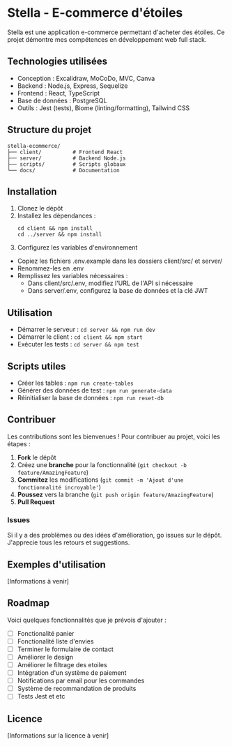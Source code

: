 # Stella - E-commerce d'étoiles

Stella est une application e-commerce permettant d'acheter des étoiles. Ce projet démontre mes compétences en développement web full stack.

## Technologies utilisées

- Conception : Excalidraw, MoCoDo, MVC, Canva
- Backend : Node.js, Express, Sequelize
- Frontend : React, TypeScript
- Base de données : PostgreSQL
- Outils : Jest (tests), Biome (linting/formatting), Tailwind CSS

## Structure du projet

```
stella-ecommerce/
├── client/          # Frontend React
├── server/          # Backend Node.js
├── scripts/         # Scripts globaux
└── docs/            # Documentation
```

## Installation

1. Clonez le dépôt
2. Installez les dépendances :
   ```
   cd client && npm install
   cd ../server && npm install
   ```
3. Configurez les variables d'environnement
- Copiez les fichiers .env.example dans les dossiers client/src/ et server/
- Renommez-les en .env
- Remplissez les variables nécessaires :
  - Dans client/src/.env, modifiez l'URL de l'API si nécessaire
  - Dans server/.env, configurez la base de données et la clé JWT

## Utilisation

- Démarrer le serveur : `cd server && npm run dev`
- Démarrer le client : `cd client && npm start`
- Exécuter les tests : `cd server && npm test`

## Scripts utiles

- Créer les tables : `npm run create-tables`
- Générer des données de test : `npm run generate-data`
- Réinitialiser la base de données : `npm run reset-db`

## Contribuer

Les contributions sont les bienvenues ! Pour contribuer au projet, voici les étapes :

1. **Fork** le dépôt
2. Créez une **branche** pour la fonctionnalité (`git checkout -b feature/AmazingFeature`)
3. **Commitez** les modifications (`git commit -m 'Ajout d'une fonctionnalité incroyable'`)
4. **Poussez** vers la branche (`git push origin feature/AmazingFeature`)
5. **Pull Request**

### Issues
Si il y a des problèmes ou des idées d'amélioration, go issues sur le dépôt. J'apprecie tous les retours et suggestions.

## Exemples d'utilisation

[Informations à venir]

## Roadmap

Voici quelques fonctionnalités que je prévois d'ajouter :

- [ ] Fonctionalité panier
- [ ] Fonctionalité liste d'envies
- [ ] Terminer le formulaire de contact
- [ ] Améliorer le design
- [ ] Améliorer le filtrage des etoiles
- [ ] Intégration d'un système de paiement
- [ ] Notifications par email pour les commandes
- [ ] Système de recommandation de produits
- [ ] Tests Jest et etc

## Licence

[Informations sur la licence à venir]